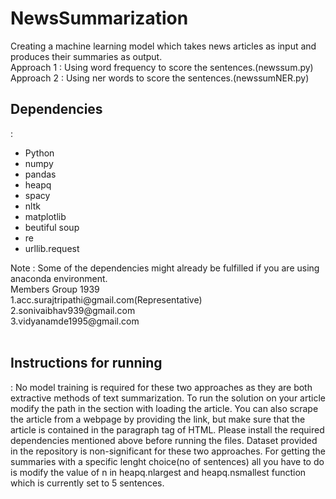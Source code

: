 # NewsSummarization
Creating a machine learning model which takes news articles as input and produces their summaries as output.
<br>
Approach 1 : Using word frequency to score the sentences.(newssum.py)
<br>
Approach 2 : Using ner words to score the sentences.(newssumNER.py)
<br>
<h2>Dependencies</h2>:
<ul>
<li>Python</li>
<li>numpy</li>
<li>pandas</li>
<li>heapq</li>
<li>spacy</li> 
<li>nltk</li>
<li>matplotlib</li>
<li>beutiful soup</li>
<li>re</li>
<li>urllib.request</li>
</ul>
Note : Some of the dependencies might already be fulfilled if you are using anaconda environment.
<br>
Members Group 1939 <br>
1.acc.surajtripathi@gmail.com(Representative)<br>
2.sonivaibhav939@gmail.com<br>
3.vidyanamde1995@gmail.com<br>
<br>
<h2>Instructions for running </h2>: No model training is required for these two approaches as they are both extractive methods of text summarization. To run the solution on your article modify the path in the section with loading the article. You can also scrape the article from a webpage by providing the link, but make sure that the article is contained in the paragraph tag of HTML. Please install the required dependencies mentioned above before running the files. Dataset provided in the repository is non-significant  for these two approaches. For getting the summaries with a specific lenght choice(no of sentences) all you have to do is modify the value of n in heapq.nlargest and heapq.nsmallest function which is currently set to 5 sentences.
